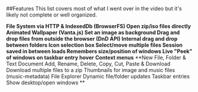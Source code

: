 ##Features
This list covers most of what I went over in the video but it's likely not complete or well organized.

**File System via HTTP & IndexedDb (BrowserFS)
Open zip/iso files directly
Animated Wallpaper (Vanta.js)
Set an image as background
Drag and drop files from outside the browser (DnD API)
Internal drag and drop between folders
Icon selection box
Select/move multiple files
Session saved in between loads
Remembers size/position of windows
Live "Peek" of windows on taskbar entry hover**
**Context menus**
**New File, Folder & Text Document
Add, Rename, Delete, Copy, Cut, Paste & Download
Download multiple files to a zip
Thumbnails for image and music files (music-metadata)
File Explorer
Dynamic file/folder updates
Taskbar entries
Show desktop/open windows
**

